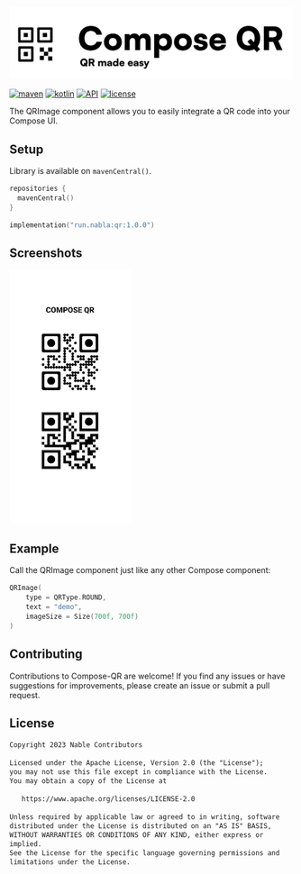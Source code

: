 ![Compose QR](logo.svg)

<p align="start">
  <a href="https://central.sonatype.com/artifact/run.nabla/qr"><img alt="maven" src="https://img.shields.io/maven-central/v/run.nabla/qr"/></a>
  <a href="https://github.com/nabla-run/Compose-QR"><img alt="kotlin" src="https://img.shields.io/badge/Kotlin-100%25-brightgreen"/></a>
  <a href="https://developer.android.com/about/versions/nougat/android-7.0"><img alt="API" src="https://img.shields.io/badge/API-24%2B-brightgreen.svg?style=flat"/></a>
  <a href="https://github.com/nabla-run/Compose-QR/blob/main/LICENSE"><img alt="license" src="https://img.shields.io/github/license/nabla-run/Compose-QR"/></a>
</p>

The QRImage component allows you to easily integrate a QR code into your Compose UI.

## Setup

Library is available on `mavenCentral()`.

```kotlin
repositories {
  mavenCentral()
}
```

```kotlin
implementation("run.nabla:qr:1.0.0")
```

## Screenshots

<img src="images/screenshot.jpg" alt="Screenshot showing qr" height="450px"/>

## Example

Call the QRImage component just like any other Compose component:

```kotlin
QRImage(
    type = QRType.ROUND,
    text = "demo",
    imageSize = Size(700f, 700f)
)
```

## Contributing

Contributions to Compose-QR are welcome! If you find any issues or have suggestions for
improvements, please create an issue or submit a pull request.

## License

    Copyright 2023 Nable Contributors

    Licensed under the Apache License, Version 2.0 (the "License");
    you may not use this file except in compliance with the License.
    You may obtain a copy of the License at

       https://www.apache.org/licenses/LICENSE-2.0

    Unless required by applicable law or agreed to in writing, software
    distributed under the License is distributed on an "AS IS" BASIS,
    WITHOUT WARRANTIES OR CONDITIONS OF ANY KIND, either express or implied.
    See the License for the specific language governing permissions and
    limitations under the License.